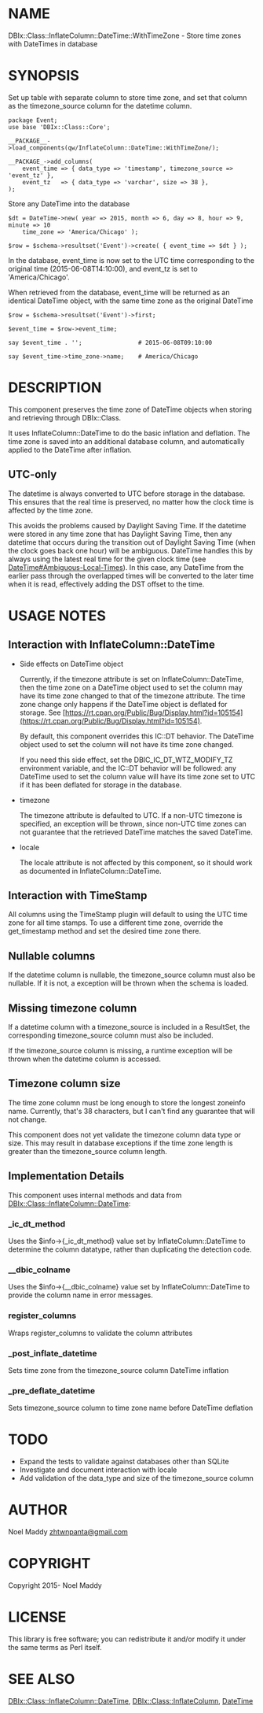 # NAME

DBIx::Class::InflateColumn::DateTime::WithTimeZone - Store time zones with DateTimes in database

# SYNOPSIS

Set up table with separate column to store time zone, and set that column as
the timezone\_source column for the datetime column.

    package Event;
    use base 'DBIx::Class::Core';

    __PACKAGE__->load_components(qw/InflateColumn::DateTime::WithTimeZone/);

    __PACKAGE_->add_columns(
        event_time => { data_type => 'timestamp', timezone_source => 'event_tz' },
        event_tz   => { data_type => 'varchar', size => 38 },
    );

Store any DateTime into the database

    $dt = DateTime->new( year => 2015, month => 6, day => 8, hour => 9, minute => 10
        time_zone => 'America/Chicago' );

    $row = $schema->resultset('Event')->create( { event_time => $dt } );

In the database, event\_time is now set to the UTC time corresponding to the
original time (2015-06-08T14:10:00), and event\_tz is set to 'America/Chicago'.

When retrieved from the database, event\_time will be returned as an identical
DateTime object, with the same time zone as the original DateTime

    $row = $schema->resultset('Event')->first;

    $event_time = $row->event_time;

    say $event_time . '';                # 2015-06-08T09:10:00

    say $event_time->time_zone->name;    # America/Chicago

# DESCRIPTION

This component preserves the time zone of DateTime objects when
storing and retrieving through DBIx::Class.

It uses InflateColumn::DateTime to do the basic inflation and
deflation. The time zone is saved into an additional database
column, and automatically applied to the DateTime after
inflation.

## UTC-only

The datetime is always converted to UTC before storage in the
database. This ensures that the real time is preserved, no
matter how the clock time is affected by the time zone.

This avoids the problems caused by Daylight Saving Time.
If the datetime were stored in any time zone that has Daylight
Saving Time, then any datetime that occurs during the
transition out of Daylight Saving Time (when the clock goes
back one hour) will be ambiguous. DateTime handles this by
always using the latest real time for the given clock time
(see [DateTime#Ambiguous-Local-Times](https://metacpan.org/pod/DateTime#Ambiguous-Local-Times)). In this case,
any DateTime from the earlier pass through the overlapped times
will be converted to the later time when it is read, effectively
adding the DST offset to the time.

# USAGE NOTES

## Interaction with InflateColumn::DateTime

- Side effects on DateTime object

    Currently, if the timezone attribute is set on InflateColumn::DateTime, then
    the time zone on a DateTime object used to set the column may have its time
    zone changed to that of the timezone attribute. The time zone change only
    happens if the DateTime object is deflated for storage.
    See [https://rt.cpan.org/Public/Bug/Display.html?id=105154](https://rt.cpan.org/Public/Bug/Display.html?id=105154).

    By default, this component overrides this IC::DT behavior. The DateTime
    object used to set the column will not have its time zone changed.

    If you need this side effect, set the DBIC\_IC\_DT\_WTZ\_MODIFY\_TZ environment
    variable, and the IC::DT behavior will be followed: any DateTime used to
    set the column value will have its time zone set to UTC if it has been
    deflated for storage in the database.

- timezone

    The timezone attribute is defaulted to UTC. If a non-UTC timezone
    is specified, an exception will be thrown, since non-UTC time zones
    can not guarantee that the retrieved DateTime matches the saved
    DateTime.

- locale

    The locale attribute is not affected by this component, so it
    should work as documented in InflateColumn::DateTime.

## Interaction with TimeStamp

All columns using the TimeStamp plugin will default to using the UTC
time zone for all time stamps. To use a different time zone, override
the get\_timestamp method and set the desired time zone there.

## Nullable columns

If the datetime column is nullable, the timezone\_source column must also
be nullable. If it is not, a exception will be thrown when the schema is
loaded.

## Missing timezone column

If a datetime column with a timezone\_source is included in a ResultSet,
the corresponding timezone\_source column must also be included.

If the timezone\_source column is missing, a runtime exception will be
thrown when the datetime column is accessed.

## Timezone column size

The time zone column must be long enough to store the longest
zoneinfo name. Currently, that's 38 characters, but I can't find
any guarantee that will not change.

This component does not yet validate the timezone column data type
or size. This may result in database exceptions if the time zone
length is greater than the timezone\_source column length.

## Implementation Details

This component uses internal methods and data from
[DBIx::Class::InflateColumn::DateTime](https://metacpan.org/pod/DBIx::Class::InflateColumn::DateTime):

### \_ic\_dt\_method

Uses the $info->{\_ic\_dt\_method} value set by InflateColumn::DateTime
to determine the column datatype, rather than duplicating the
detection code.

### \_\_dbic\_colname

Uses the $info->{\_\_dbic\_colname} value set by InflateColumn::DateTime
to provide the column name in error messages.

### register\_columns

Wraps register\_columns to validate the column attributes

### \_post\_inflate\_datetime

Sets time zone from the timezone\_source column DateTime inflation

### \_pre\_deflate\_datetime

Sets timezone\_source column to time zone name before DateTime deflation

# TODO

- Expand the tests to validate against databases other than SQLite
- Investigate and document interaction with locale
- Add validation of the data\_type and size of the timezone\_source column

# AUTHOR

Noel Maddy <zhtwnpanta@gmail.com>

# COPYRIGHT

Copyright 2015- Noel Maddy

# LICENSE

This library is free software; you can redistribute it and/or modify
it under the same terms as Perl itself.

# SEE ALSO

[DBIx::Class::InflateColumn::DateTime](https://metacpan.org/pod/DBIx::Class::InflateColumn::DateTime), [DBIx::Class::InflateColumn](https://metacpan.org/pod/DBIx::Class::InflateColumn), [DateTime](https://metacpan.org/pod/DateTime)
